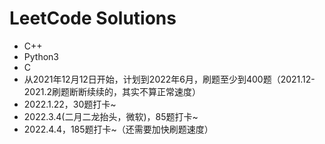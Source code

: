 # LeetCode Solutions
- C++
- Python3
- C
- 从2021年12月12日开始，计划到2022年6月，刷题至少到400题（2021.12-2021.2刷题断断续续的，其实不算正常速度）
- 2022.1.22，30题打卡~
- 2022.3.4(二月二龙抬头，微软)，85题打卡~
- 2022.4.4，185题打卡~（还需要加快刷题速度）
